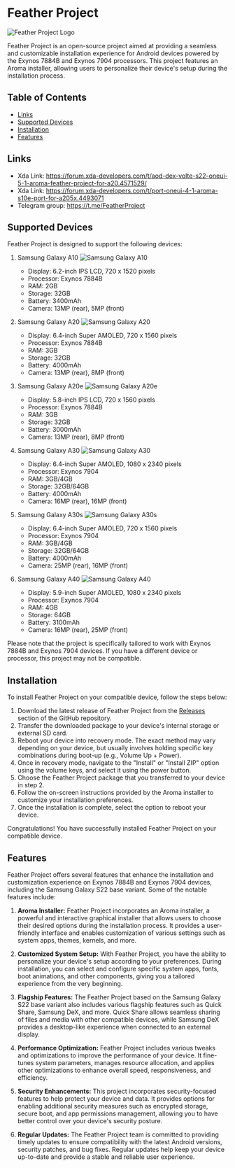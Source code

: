 # Feather Project

![Feather Project Logo](feather_logo.png)

Feather Project is an open-source project aimed at providing a seamless and customizable installation experience for Android devices powered by the Exynos 7884B and Exynos 7904 processors. This project features an Aroma installer, allowing users to personalize their device's setup during the installation process.

## Table of Contents
- [Links](#links)
- [Supported Devices](#supported-devices)
- [Installation](#installation)
- [Features](#features)

## Links
- Xda Link: https://forum.xda-developers.com/t/aod-dex-volte-s22-oneui-5-1-aroma-feather-project-for-a20.4571529/
- Xda Link: https://forum.xda-developers.com/t/port-oneui-4-1-aroma-s10e-port-for-a205x.4493071
- Telegram group: https://t.me/FeatherProject

## Supported Devices
Feather Project is designed to support the following devices:

1. Samsung Galaxy A10
   ![Samsung Galaxy A10](https://fdn2.gsmarena.com/vv/bigpic/samsung-galaxy-a10.jpg)
   - Display: 6.2-inch IPS LCD, 720 x 1520 pixels
   - Processor: Exynos 7884B
   - RAM: 2GB
   - Storage: 32GB
   - Battery: 3400mAh
   - Camera: 13MP (rear), 5MP (front)

2. Samsung Galaxy A20
   ![Samsung Galaxy A20](https://fdn2.gsmarena.com/vv/bigpic/samsung-galaxy-a20.jpg)
   - Display: 6.4-inch Super AMOLED, 720 x 1560 pixels
   - Processor: Exynos 7884B
   - RAM: 3GB
   - Storage: 32GB
   - Battery: 4000mAh
   - Camera: 13MP (rear), 8MP (front)

3. Samsung Galaxy A20e
   ![Samsung Galaxy A20e](https://fdn2.gsmarena.com/vv/bigpic/samsung-galaxy-a20e.jpg)
   - Display: 5.8-inch IPS LCD, 720 x 1560 pixels
   - Processor: Exynos 7884B
   - RAM: 3GB
   - Storage: 32GB
   - Battery: 3000mAh
   - Camera: 13MP (rear), 8MP (front)

4. Samsung Galaxy A30
   ![Samsung Galaxy A30](https://fdn2.gsmarena.com/vv/bigpic/samsung-galaxy-a30.jpg)
   - Display: 6.4-inch Super AMOLED, 1080 x 2340 pixels
   - Processor: Exynos 7904
   - RAM: 3GB/4GB
   - Storage: 32GB/64GB
   - Battery: 4000mAh
   - Camera: 16MP (rear), 16MP (front)

5. Samsung Galaxy A30s
   ![Samsung Galaxy A30s](https://fdn2.gsmarena.com/vv/bigpic/samsung-galaxy-a30s.jpg)
   - Display: 6.4-inch Super AMOLED, 720 x 1560 pixels
   - Processor: Exynos 7904
   - RAM: 3GB/4GB
   - Storage: 32GB/64GB
   - Battery: 4000mAh
   - Camera: 25MP (rear), 16MP (front)

6. Samsung Galaxy A40
   ![Samsung Galaxy A40](https://fdn2.gsmarena.com/vv/bigpic/samsung-galaxy-a40.jpg)
   - Display: 5.9-inch Super AMOLED, 1080 x 2340 pixels
   - Processor: Exynos 7904
   - RAM: 4GB
   - Storage: 64GB
   - Battery: 3100mAh
   - Camera: 16MP (rear), 25MP (front)

Please note that the project is specifically tailored to work with Exynos 7884B and Exynos 7904 devices. If you have a different device or processor, this project may not be compatible.

## Installation
To install Feather Project on your compatible device, follow the steps below:

1. Download the latest release of Feather Project from the [Releases](https://github.com/yourusername/feather-project/releases) section of the GitHub repository.
2. Transfer the downloaded package to your device's internal storage or external SD card.
3. Reboot your device into recovery mode. The exact method may vary depending on your device, but usually involves holding specific key combinations during boot-up (e.g., Volume Up + Power).
4. Once in recovery mode, navigate to the "Install" or "Install ZIP" option using the volume keys, and select it using the power button.
5. Choose the Feather Project package that you transferred to your device in step 2.
6. Follow the on-screen instructions provided by the Aroma installer to customize your installation preferences.
7. Once the installation is complete, select the option to reboot your device.

Congratulations! You have successfully installed Feather Project on your compatible device.

## Features
Feather Project offers several features that enhance the installation and customization experience on Exynos 7884B and Exynos 7904 devices, including the Samsung Galaxy S22 base variant. Some of the notable features include:

1. **Aroma Installer:** Feather Project incorporates an Aroma installer, a powerful and interactive graphical installer that allows users to choose their desired options during the installation process. It provides a user-friendly interface and enables customization of various settings such as system apps, themes, kernels, and more.

2. **Customized System Setup:** With Feather Project, you have the ability to personalize your device's setup according to your preferences. During installation, you can select and configure specific system apps, fonts, boot animations, and other components, giving you a tailored experience from the very beginning.

3. **Flagship Features:** The Feather Project based on the Samsung Galaxy S22 base variant also includes various flagship features such as Quick Share, Samsung DeX, and more. Quick Share allows seamless sharing of files and media with other compatible devices, while Samsung DeX provides a desktop-like experience when connected to an external display.

4. **Performance Optimization:** Feather Project includes various tweaks and optimizations to improve the performance of your device. It fine-tunes system parameters, manages resource allocation, and applies other optimizations to enhance overall speed, responsiveness, and efficiency.

5. **Security Enhancements:** This project incorporates security-focused features to help protect your device and data. It provides options for enabling additional security measures such as encrypted storage, secure boot, and app permissions management, allowing you to have better control over your device's security posture.

6. **Regular Updates:** The Feather Project team is committed to providing timely updates to ensure compatibility with the latest Android versions, security patches, and bug fixes. Regular updates help keep your device up-to-date and provide a stable and reliable user experience.

